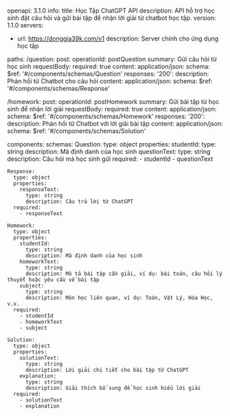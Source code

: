 openapi: 3.1.0
info:
  title: Học Tập ChatGPT API
  description: API hỗ trợ học sinh đặt câu hỏi và gửi bài tập để nhận lời giải từ chatbot học tập.
  version: 1.1.0
servers:
  - url: https://donggia39k.com/v1
    description: Server chính cho ứng dụng học tập

paths:
  /question:
    post:
      operationId: postQuestion
      summary: Gửi câu hỏi từ học sinh
      requestBody:
        required: true
        content:
          application/json:
            schema:
              $ref: '#/components/schemas/Question'
      responses:
        '200':
          description: Phản hồi từ Chatbot cho câu hỏi
          content:
            application/json:
              schema:
                $ref: '#/components/schemas/Response'

  /homework:
    post:
      operationId: postHomework
      summary: Gửi bài tập từ học sinh để nhận lời giải
      requestBody:
        required: true
        content:
          application/json:
            schema:
              $ref: '#/components/schemas/Homework'
      responses:
        '200':
          description: Phản hồi từ Chatbot với lời giải bài tập
          content:
            application/json:
              schema:
                $ref: '#/components/schemas/Solution'

components:
  schemas:
    Question:
      type: object
      properties:
        studentId:
          type: string
          description: Mã định danh của học sinh
        questionText:
          type: string
          description: Câu hỏi mà học sinh gửi
      required:
        - studentId
        - questionText

    Response:
      type: object
      properties:
        responseText:
          type: string
          description: Câu trả lời từ ChatGPT
      required:
        - responseText

    Homework:
      type: object
      properties:
        studentId:
          type: string
          description: Mã định danh của học sinh
        homeworkText:
          type: string
          description: Mô tả bài tập cần giải, ví dụ: bài toán, câu hỏi lý thuyết hoặc yêu cầu về bài tập
        subject:
          type: string
          description: Môn học liên quan, ví dụ: Toán, Vật Lý, Hóa Học, v.v.
      required:
        - studentId
        - homeworkText
        - subject

    Solution:
      type: object
      properties:
        solutionText:
          type: string
          description: Lời giải chi tiết cho bài tập từ ChatGPT
        explanation:
          type: string
          description: Giải thích bổ sung để học sinh hiểu lời giải
      required:
        - solutionText
        - explanation
